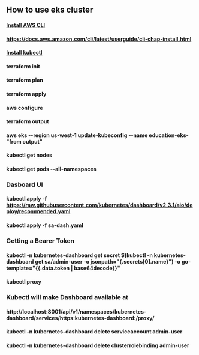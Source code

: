 
## How to use eks cluster

#### [Install AWS CLI](https://docs.aws.amazon.com/cli/latest/userguide/cli-chap-install.html)
#### https://docs.aws.amazon.com/cli/latest/userguide/cli-chap-install.html
#### [Install kubectl](https://kubernetes.io/ru/docs/tasks/tools/install-kubectl/)
####
#### terraform init
#### terraform plan
#### terraform apply
#### aws configure
#### terraform output
#### aws eks --region us-west-1 update-kubeconfig --name education-eks-"from output"
#### kubectl get nodes
#### kubectl get pods --all-namespaces
### Dasboard UI
#### kubectl apply -f https://raw.githubusercontent.com/kubernetes/dashboard/v2.3.1/aio/deploy/recommended.yaml
#### kubectl apply -f sa-dash.yaml
### Getting a Bearer Token
#### kubectl -n kubernetes-dashboard get secret $(kubectl -n kubernetes-dashboard get sa/admin-user -o jsonpath="{.secrets[0].name}") -o go-template="{{.data.token | base64decode}}"

#### kubectl proxy
### Kubectl will make Dashboard available at 
#### http://localhost:8001/api/v1/namespaces/kubernetes-dashboard/services/https:kubernetes-dashboard:/proxy/


#### kubectl -n kubernetes-dashboard delete serviceaccount admin-user
#### kubectl -n kubernetes-dashboard delete clusterrolebinding admin-user

